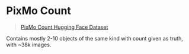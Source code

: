 # PixMo Count

> [PixMo Count Hugging Face Dataset](https://huggingface.co/datasets/pixmo_count)

Contains mostly 2-10 objects of the same kind with count given as truth, with ~38k images.
